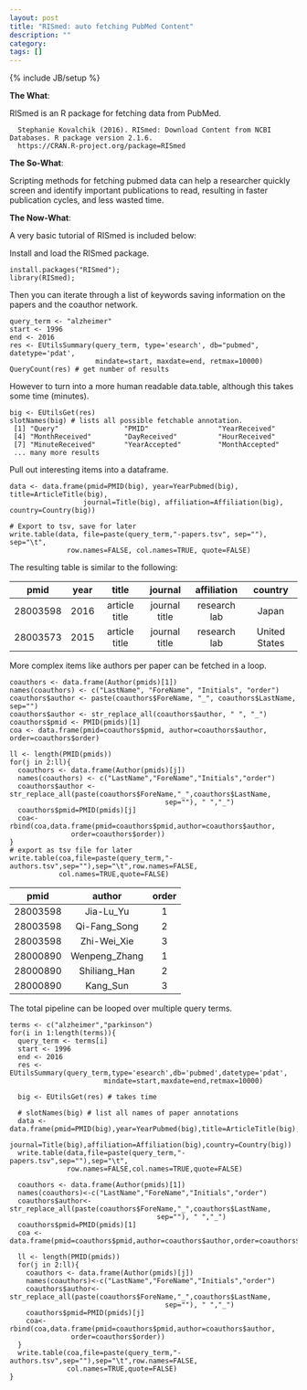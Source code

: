 ```yaml
---
layout: post
title: "RISmed: auto fetching PubMed Content"
description: ""
category: 
tags: []
---
```

{% include JB/setup %}

**The What**: 

RISmed is an R package for fetching data from PubMed.

```
  Stephanie Kovalchik (2016). RISmed: Download Content from NCBI Databases. R package version 2.1.6.
  https://CRAN.R-project.org/package=RISmed
```

**The So-What**:

Scripting methods for fetching pubmed data can help a researcher quickly screen and identify important publications to read, resulting in faster publication cycles, and less wasted time.

**The Now-What**:

A very basic tutorial of RISmed is included below:

Install and load the RISmed package.

```
install.packages("RISmed");
library(RISmed);
```

Then you can iterate through a list of keywords saving information on the papers and the coauthor network.

```
query_term <- "alzheimer"
start <- 1996
end <- 2016
res <- EUtilsSummary(query_term, type='esearch', db="pubmed", datetype='pdat',
                     mindate=start, maxdate=end, retmax=10000)
QueryCount(res) # get number of results

```

However to turn into a more human readable data.table, although this takes some time (minutes).

```
big <- EUtilsGet(res)
slotNames(big) # lists all possible fetchable annotation.
 [1] "Query"                "PMID"                 "YearReceived"        
 [4] "MonthReceived"        "DayReceived"          "HourReceived"        
 [7] "MinuteReceived"       "YearAccepted"         "MonthAccepted"
 ... many more results      

```

Pull out interesting items into a dataframe.

```
data <- data.frame(pmid=PMID(big), year=YearPubmed(big), title=ArticleTitle(big),
                  journal=Title(big), affiliation=Affiliation(big), country=Country(big))

# Export to tsv, save for later
write.table(data, file=paste(query_term,"-papers.tsv", sep=""), sep="\t",
              row.names=FALSE, col.names=TRUE, quote=FALSE)
```
The resulting table is similar to the following:

|pmid|year|title|journal|affiliation|country|
|:--:|:--:|:---:|:-----:|:---------:|:-----:|
|28003598 | 2016 | article title | journal title | research lab | Japan |
|28003573 | 2015 | article title | journal title | research lab | United States|

More complex items like authors per paper can be fetched in a loop. 

```
coauthors <- data.frame(Author(pmids)[1])
names(coauthors) <- c("LastName", "ForeName", "Initials", "order")
coauthors$author <- paste(coauthors$ForeName, "_", coauthors$LastName, sep="")
coauthors$author <- str_replace_all(coauthors$author, " ", "_")
coauthors$pmid <- PMID(pmids)[1]
coa <- data.frame(pmid=coauthors$pmid, author=coauthors$author, order=coauthors$order)

ll <- length(PMID(pmids))
for(j in 2:ll){
  coauthors <- data.frame(Author(pmids)[j])
  names(coauthors) <- c("LastName","ForeName","Initials","order")
  coauthors$author <- str_replace_all(paste(coauthors$ForeName,"_",coauthors$LastName,
                                      sep=""), " ","_")
  coauthors$pmid=PMID(pmids)[j]
  coa<-rbind(coa,data.frame(pmid=coauthors$pmid,author=coauthors$author,
               order=coauthors$order))
}
# export as tsv file for later
write.table(coa,file=paste(query_term,"-authors.tsv",sep=""),sep="\t",row.names=FALSE,
            col.names=TRUE,quote=FALSE)
```

| pmid | author | order |
|:----:|:------:|:-----:|
| 28003598 | Jia-Lu_Yu | 1 |
| 28003598 | Qi-Fang_Song | 2 |
| 28003598 | Zhi-Wei_Xie | 3 |
|28000890 | Wenpeng_Zhang | 1 |
|28000890 | Shiliang_Han | 2 |
|28000890 | Kang_Sun | 3 |

The total pipeline can be looped over multiple query terms.

```
terms <- c("alzheimer","parkinson")
for(i in 1:length(terms)){
  query_term <- terms[i]
  start <- 1996
  end <- 2016
  res <- EUtilsSummary(query_term,type='esearch',db='pubmed',datetype='pdat',
                       mindate=start,maxdate=end,retmax=10000)
  
  big <- EUtilsGet(res) # takes time
  
  # slotNames(big) # list all names of paper annotations
  data <- data.frame(pmid=PMID(big),year=YearPubmed(big),title=ArticleTitle(big),
                     journal=Title(big),affiliation=Affiliation(big),country=Country(big))
  write.table(data,file=paste(query_term,"-papers.tsv",sep=""),sep="\t",
              row.names=FALSE,col.names=TRUE,quote=FALSE)
  
  coauthors <- data.frame(Author(pmids)[1])
  names(coauthors)<-c("LastName","ForeName","Initials","order")
  coauthors$author<-str_replace_all(paste(coauthors$ForeName,"_",coauthors$LastName,
                                    sep=""), " ","_")
  coauthors$pmid=PMID(pmids)[1]
  coa <- data.frame(pmid=coauthors$pmid,author=coauthors$author,order=coauthors$order)

  ll <- length(PMID(pmids))
  for(j in 2:ll){
    coauthors <- data.frame(Author(pmids)[j])
    names(coauthors)<-c("LastName","ForeName","Initials","order")
    coauthors$author<-str_replace_all(paste(coauthors$ForeName,"_",coauthors$LastName,
                                      sep=""), " ","_")
    coauthors$pmid=PMID(pmids)[j]
    coa<-rbind(coa,data.frame(pmid=coauthors$pmid,author=coauthors$author,
               order=coauthors$order))
  }
  write.table(coa,file=paste(query_term,"-authors.tsv",sep=""),sep="\t",row.names=FALSE,
              col.names=TRUE,quote=FALSE)
}
```

